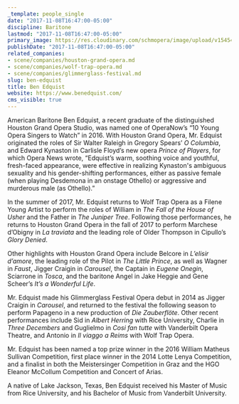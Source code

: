 ```yaml
---
_template: people_single
date: "2017-11-08T16:47:00-05:00"
discipline: Baritone
lastmod: "2017-11-08T16:47:00-05:00"
primary_image: https://res.cloudinary.com/schmopera/image/upload/v1545409169/media/webhook-uploads/1510177468188/5-1da0c6543aa7f0531ef8aec2623ccf0f.jpg.jpg
publishDate: "2017-11-08T16:47:00-05:00"
related_companies:
- scene/companies/houston-grand-opera.md
- scene/companies/wolf-trap-opera.md
- scene/companies/glimmerglass-festival.md
slug: ben-edquist
title: Ben Edquist
website: https://www.benedquist.com/
cms_visible: true
---
```


American Baritone Ben Edquist, a recent graduate of the distinguished Houston Grand Opera Studio, was named one of OperaNow’s “10 Young Opera Singers to Watch” in 2016.  With Houston Grand Opera, Mr. Edquist originated the roles of Sir Walter Raleigh in Gregory Spears’ *O Columbia*, and Edward Kynaston in Carlisle Floyd’s new opera *Prince of Players*, for which Opera News wrote, “Edquist’s warm, soothing voice and youthful, fresh-faced appearance, were effective in realizing Kynaston's ambiguous sexuality and his gender-shifting performances, either as passive female (when playing Desdemona in an onstage Othello) or aggressive and murderous male (as Othello).” 

In the summer of 2017, Mr. Edquist returns to Wolf Trap Opera as a Filene Young Artist to perform the roles of William in *The Fall of the House of Usher* and the Father in *The Juniper Tree*. Following those performances, he returns to Houston Grand Opera in the fall of 2017 to perform Marchese d’Obigny in *La traviata* and the leading role of Older Thompson in Cipullo’s *Glory Denied*.  

Other highlights with Houston Grand Opera include Belcore in *L’elisir d’amore*, the leading role of the Pilot in *The Little Prince*, as well as Wagner in *Faust*, Jigger Craigin in *Carousel*, the Captain in *Eugene Onegin*, Sciarrone in *Tosca*, and the baritone Angel in Jake Heggie and Gene Scheer’s *It’s a Wonderful Life*.  

Mr. Edquist made his Glimmerglass Festival Opera debut in 2014 as Jigger Craigin in *Carousel*, and returned to the festival the following season to perform Papageno in a new production of *Die Zauberflöte*. Other recent performances include Sid in *Albert Herring* with Rice University, Charlie in *Three Decembers* and Guglielmo in *Cosi fan tutte* with Vanderbilt Opera Theatre, and Antonio in *Il viaggo a Reims* with Wolf Trap Opera.  

Mr. Edquist has been named a top prize winner in the 2016 William Matheus Sullivan Competition, first place winner in the 2014 Lotte Lenya Competition, and a finalist in both the Meistersinger Competition in Graz and the HGO Eleanor McCollum Competition and Concert of Arias.  

A native of Lake Jackson, Texas, Ben Edquist received his Master of Music from Rice University, and his Bachelor of Music from Vanderbilt University.

